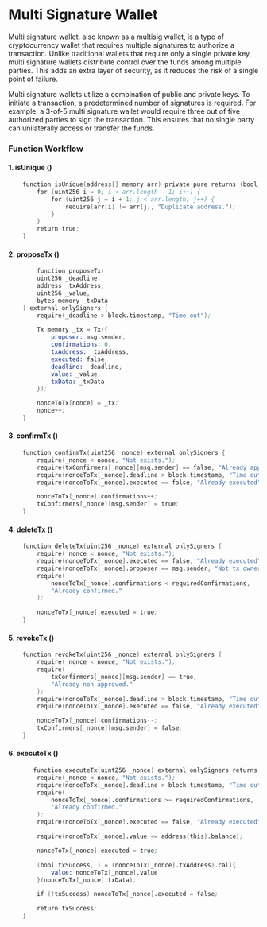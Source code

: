 # Multi Signature Wallet



Multi signature wallet, also known as a multisig wallet, is a type of cryptocurrency wallet that requires multiple signatures to authorize a transaction. Unlike traditional wallets that require only a single private key, multi signature wallets distribute control over the funds among multiple parties. This adds an extra layer of security, as it reduces the risk of a single point of failure.

Multi signature wallets utilize a combination of public and private keys. To initiate a transaction, a predetermined number of signatures is required. For example, a 3-of-5 multi signature wallet would require three out of five authorized parties to sign the transaction. This ensures that no single party can unilaterally access or transfer the funds.



### Function Workflow

#### 1. isUnique ()

```s
    function isUnique(address[] memory arr) private pure returns (bool) {
        for (uint256 i = 0; i < arr.length - 1; i++) {
            for (uint256 j = i + 1; j < arr.length; j++) {
                require(arr[i] != arr[j], "Duplicate address.");
            }
        }
        return true;
    }
```

#### 2. proposeTx ()

```s
        function proposeTx(
        uint256 _deadline,
        address _txAddress,
        uint256 _value,
        bytes memory _txData
    ) external onlySigners {
        require(_deadline > block.timestamp, "Time out");

        Tx memory _tx = Tx({
            proposer: msg.sender,
            confirmations: 0,
            txAddress: _txAddress,
            executed: false,
            deadline: _deadline,
            value: _value,
            txData: _txData
        });

        nonceToTx[nonce] = _tx;
        nonce++;
    }
```

#### 3. confirmTx ()

```s
    function confirmTx(uint256 _nonce) external onlySigners {
        require(_nonce < nonce, "Not exists.");
        require(txConfirmers[_nonce][msg.sender] == false, "Already approved.");
        require(nonceToTx[_nonce].deadline > block.timestamp, "Time out");
        require(nonceToTx[_nonce].executed == false, "Already executed");

        nonceToTx[_nonce].confirmations++;
        txConfirmers[_nonce][msg.sender] = true;
    }
 ```   
 #### 4. deleteTx ()

```s
    function deleteTx(uint256 _nonce) external onlySigners {
        require(_nonce < nonce, "Not exists.");
        require(nonceToTx[_nonce].executed == false, "Already executed");
        require(nonceToTx[_nonce].proposer == msg.sender, "Not tx owner.");
        require(
            nonceToTx[_nonce].confirmations < requiredConfirmations,
            "Already confirmed."
        );

        nonceToTx[_nonce].executed = true;
    }
 ```   
  #### 5. revokeTx ()

```s
    function revokeTx(uint256 _nonce) external onlySigners {
        require(_nonce < nonce, "Not exists.");
        require(
            txConfirmers[_nonce][msg.sender] == true,
            "Already non approved."
        );
        require(nonceToTx[_nonce].deadline > block.timestamp, "Time out");
        require(nonceToTx[_nonce].executed == false, "Already executed");

        nonceToTx[_nonce].confirmations--;
        txConfirmers[_nonce][msg.sender] = false;
    }
 ```  
   #### 6. executeTx ()

```s
       function executeTx(uint256 _nonce) external onlySigners returns (bool) {
        require(_nonce < nonce, "Not exists.");
        require(nonceToTx[_nonce].deadline > block.timestamp, "Time out");
        require(
            nonceToTx[_nonce].confirmations >= requiredConfirmations,
            "Already confirmed."
        );
        require(nonceToTx[_nonce].executed == false, "Already executed");

        require(nonceToTx[_nonce].value <= address(this).balance);

        nonceToTx[_nonce].executed = true;

        (bool txSuccess, ) = (nonceToTx[_nonce].txAddress).call{
            value: nonceToTx[_nonce].value
        }(nonceToTx[_nonce].txData);

        if (!txSuccess) nonceToTx[_nonce].executed = false;

        return txSuccess;
    }
 ```  

 ```  